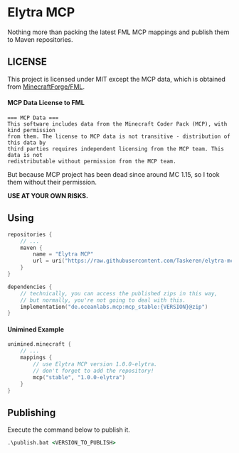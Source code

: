 # Elytra MCP

Nothing more than packing the latest FML MCP mappings and publish them to Maven repositories.

## LICENSE

This project is licensed under MIT except the MCP data, which is obtained
from [MinecraftForge/FML](https://github.com/MinecraftForge/FML).

#### MCP Data License to FML

```
=== MCP Data ===
This software includes data from the Minecraft Coder Pack (MCP), with kind permission
from them. The license to MCP data is not transitive - distribution of this data by
third parties requires independent licensing from the MCP team. This data is not
redistributable without permission from the MCP team.
```

But because MCP project has been dead since around MC 1.15, so I took them without their permission.

**USE AT YOUR OWN RISKS.**

## Using

```kotlin
repositories {
	// ...
    maven {
        name = "Elytra MCP"
        url = uri("https://raw.githubusercontent.com/Taskeren/elytra-mcp/master/publishing/")
    }
}

dependencies {
	// technically, you can access the published zips in this way,
	// but normally, you're not going to deal with this.
	implementation("de.oceanlabs.mcp:mcp_stable:{VERSION}@zip")
}
```

#### Unimined Example

```kotlin
unimined.minecraft {
	// ...
	mappings {
		// use Elytra MCP version 1.0.0-elytra.
		// don't forget to add the repository!
		mcp("stable", "1.0.0-elytra")
    }
}
```

## Publishing

Execute the command below to publish it.

```bat
.\publish.bat <VERSION_TO_PUBLISH>
```
